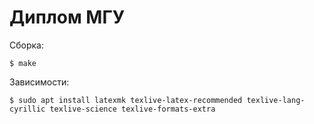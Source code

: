 # Диплом МГУ

Сборка:
```
$ make
```

Зависимости:
```
$ sudo apt install latexmk texlive-latex-recommended texlive-lang-cyrillic texlive-science texlive-formats-extra
```
